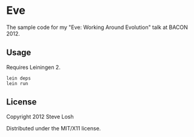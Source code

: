 Eve
===

The sample code for my "Eve: Working Around Evolution" talk at BACON 2012.

Usage
-----

Requires Leiningen 2.

    lein deps
    lein run

License
-------

Copyright 2012 Steve Losh


Distributed under the MIT/X11 license.
